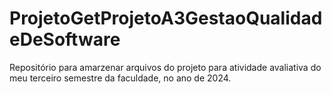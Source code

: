 # ProjetoGetProjetoA3GestaoQualidadeDeSoftware
Repositório para amarzenar arquivos do projeto para atividade avaliativa do meu terceiro semestre da faculdade, no ano de 2024.
